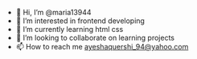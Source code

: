 - 👋 Hi, I’m @maria13944
- 👀 I’m interested in frontend developing
- 🌱 I’m currently learning html css
- 💞️ I’m looking to collaborate on learning projects
- 📫 How to reach me ayeshaquershi_94@yahoo.com

<!---
maria13944/maria13944 is a ✨ special ✨ repository because its `README.md` (this file) appears on your GitHub profile.
You can click the Preview link to take a look at your changes.
--->
